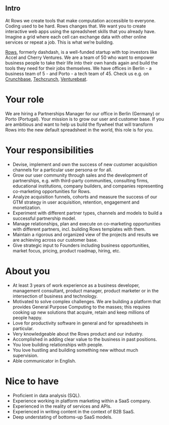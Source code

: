 ## Intro
At Rows we create tools that make computation accessible to everyone.
Coding used to be hard. Rows changes that. We want you to create interactive web apps using the spreadsheet skills that you already have. Imagine a grid where each cell can exchange data with other online services or repeat a job. This is what we’re building.

[Rows](https://rows.com/), formerly dashdash, is a well-funded startup with top investors like Accel and Cherry Ventures. We are a team of 50 who want to empower business people to take their life into their own hands again and build the tools they need for their jobs themselves. We have offices in Berlin - a business team of 5 - and Porto - a tech team of 45. Check us e.g. on [Crunchbase](https://www.crunchbase.com/organization/dashdash), [Techcrunch](https://techcrunch.com/2018/05/16/dashdash-a-platform-to-create-web-apps-using-only-spreadsheet-skills-nabs-8m-led-by-accel/), [Venturebeat](https://venturebeat.com/2018/05/16/accel-leads-8-million-investment-in-dashdash-to-create-web-apps-from-spreadsheets/).

# Your role
We are hiring a Partnerships Manager for our office in Berlin (Germany) or Porto (Portugal). Your mission is to grow our user and customer base. If you are ambitious and want to help us build the flywheel that will transform Rows into the new default spreadsheet in the world, this role is for you. 

# Your responsibilities
* Devise, implement and own the success of new customer acquisition channels for a particular user persona or for all.
* Grow our user community through sales and the development of partnerships, e.g. with third-party communities, consulting firms, educational institutions, company builders, and companies representing co-marketing opportunities for Rows.
* Analyze acquisition funnels, cohorts and measure the success of our GTM strategy in user acquisition, retention, engagement and monetization.
* Experiment with different partner types, channels and models to build a successful partnership model.
* Manage relationships, plan and execute on co-marketing opportunities with different partners, incl. building Rows templates with them.
* Maintain a rigorous and organized view of the projects and results we are achieving across our customer base. 
* Give strategic input to Founders including business opportunities, market focus, pricing, product roadmap, hiring, etc.

# About you
* At least 3 years of work experience as a business developer, management consultant, product manager, product marketer or in the intersection of business and technology.
* Motivated to solve complex challenges. We are building a platform that provides General Purpose Computing to the masses; this requires cooking up new solutions that acquire, retain and keep millions of people happy.
* Love for productivity software in general and for spreadsheets in particular.
* Very knowledgeable about the Rows product and our industry.
* Accomplished in adding clear value to the business in past positions.
* You love building relationships with people. 
* You love hustling and building something new without much supervision.
* Able communicator in English. 


# Nice to have
* Proficient in data analysis (SQL).
* Experience working in platform marketing within a SaaS company.
* Experienced in the reality of services and APIs.
* Experienced in writing content in the context of B2B SaaS.
* Deep understating of bottoms-up SaaS models.
